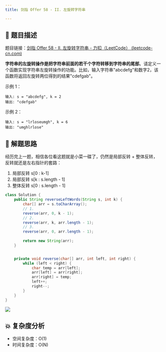 ```yaml
---
title: 剑指 Offer 58 - II. 左旋转字符串

---
```


## 📃 题目描述

题目链接：[剑指 Offer 58 - II. 左旋转字符串 - 力扣（LeetCode） (leetcode-cn.com)](https://leetcode-cn.com/problems/zuo-xuan-zhuan-zi-fu-chuan-lcof/)

**字符串的左旋转操作是把字符串前面的若干个字符转移到字符串的尾部**。请定义一个函数实现字符串左旋转操作的功能。比如，输入字符串"abcdefg"和数字2，该函数将返回左旋转两位得到的结果"cdefgab"。

示例 1：

```
输入: s = "abcdefg", k = 2
输出: "cdefgab"
```

示例 2：

```
输入: s = "lrloseumgh", k = 6
输出: "umghlrlose"
```

## 🔔 解题思路

经历完上一题，相信各位看这题就是小菜一碟了，仍然是局部反转 + 整体反转，反转就还是左右指针的套路：

1. 局部反转 s[0 : k-1]
2. 局部反转 s[k : s.length - 1]
3. 整体反转 s[0 : s.length - 1]


```java
class Solution {
    public String reverseLeftWords(String s, int k) {
        char[] arr = s.toCharArray();
        // 1.
        reverse(arr, 0, k - 1);
        // 2.
        reverse(arr, k, arr.length - 1);
        // 3.
        reverse(arr, 0, arr.length - 1);
        
        return new String(arr);
    }


    private void reverse(char[] arr, int left, int right) {
        while (left < right) {
            char temp = arr[left];
            arr[left] = arr[right];
            arr[right] = temp;
            left++;
            right--;
        }
    }
}
```

![](https://gitee.com/veal98/images/raw/master/img/20211023205102.png)

## 💥 复杂度分析

- 空间复杂度：O(1)
- 时间复杂度：O(N)

